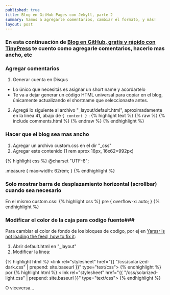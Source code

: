 ```yaml
---
published: true
title: Blog en GitHub Pages con Jekyll, parte 2 
summary: Vamos a agregarle comentarios, cambiar el formato, y más!
layout: post
---
```


### En esta continuación de [Blog en GitHub, gratis y rápido con TinyPress][3] te cuento como agregarle comentarios, hacerlo mas ancho, etc

### Agregar comentarios
1. Generar cuenta en Disqus
+ Lo único que necesitás es asignar un short name y acordartelo
+ Te va a dejar generar un código HTML universal para copiar en el blog, únicamente actualizando el shortname que seleccionaste antes.
2. Agregá lo siguiente al archivo "_layout/default.html", aproximadamente en la linea 41, abajo de `{ content }` :
{% highlight text %}
{% raw %}
{% include comments.html %}
{% endraw %}
{% endhighlight %}

### Hacer que el blog sea mas ancho

1. Agregar un archivo custom.css en el dir "_css"
2. Agregar este contenido (1 rem aprox 16px, 16x62=992px)

{% highlight css %}
@charset "UTF-8";

.measure {
  max-width: 62rem;
}
{% endhighlight %}

### Solo mostrar barra de desplazamiento horizontal (scrollbar) cuando sea necesario
En el mismo custom.css:
{% highlight css %}
pre {
 overflow-x: auto;
}
{% endhighlight %}

### Modificar el color de la caja para codigo fuente###
Para cambiar el color de fondo de los bloques de codigo, por ej en [Yarssr is not loading the feed, how to fix it][2]:

1. Abrir default.html en "_layout"
2. Modificar la línea:

{% highlight html %}
    <link rel="stylesheet" href="{{ "/css/solarized-dark.css" | prepend: site.baseurl }}" type="text/css">
{% endhighlight %}
por
{% highlight html %}
    <link rel="stylesheet" href="{{ "/css/solarized-light.css" | prepend: site.baseurl }}" type="text/css">
{% endhighlight %}

O viceversa...



[1]: https://raw.githubusercontent.com/emmanuel-galindo/emmanuel-galindo.github.io/master/_includes/comments.html
[2]: http://emmanuel-galindo.github.io/2016/04/14/yarssr-is-not-loading-the-feed-how-to-fix-it.html]
[3]: http://emmanuel-galindo.github.io/2016/04/15/blog-en-github-gratis-y-r-pido-con-tinypress.html
